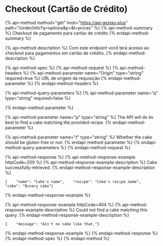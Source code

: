 # Checkout \(Cartão de Crédito\)

{% api-method method="get" host="https://api.gestao.plus" path="/order/info?q=options&p=&t=prices" %}
{% api-method-summary %}
Checkout de pagamento para cartão de crédito
{% endapi-method-summary %}

{% api-method-description %}
Com este endpoint você terá acesso ao checkout para pagamentos em cartão de crédito.
{% endapi-method-description %}

{% api-method-spec %}
{% api-method-request %}
{% api-method-headers %}
{% api-method-parameter name="Origin" type="string" required=true %}
URL de origem da requisição
{% endapi-method-parameter %}
{% endapi-method-headers %}

{% api-method-query-parameters %}
{% api-method-parameter name="q" type="string" required=false %}

{% endapi-method-parameter %}

{% api-method-parameter name="p" type="string" %}
The API will do its best to find a cake matching the provided recipe.
{% endapi-method-parameter %}

{% api-method-parameter name="t" type="string" %}
Whether the cake should be gluten-free or not.
{% endapi-method-parameter %}
{% endapi-method-query-parameters %}
{% endapi-method-request %}

{% api-method-response %}
{% api-method-response-example httpCode=200 %}
{% api-method-response-example-description %}
Cake successfully retrieved.
{% endapi-method-response-example-description %}

```
{    "name": "Cake's name",    "recipe": "Cake's recipe name",    "cake": "Binary cake"}
```
{% endapi-method-response-example %}

{% api-method-response-example httpCode=404 %}
{% api-method-response-example-description %}
Could not find a cake matching this query.
{% endapi-method-response-example-description %}

```
{    "message": "Ain't no cake like that."}
```
{% endapi-method-response-example %}
{% endapi-method-response %}
{% endapi-method-spec %}
{% endapi-method %}



